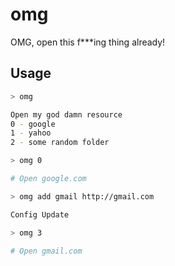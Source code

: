# omg

OMG, open this f***ing thing already!

## Usage

```sh
> omg

Open my god damn resource
0 - google
1 - yahoo
2 - some random folder

> omg 0 

# Open google.com

> omg add gmail http://gmail.com

Config Update

> omg 3

# Open gmail.com
```